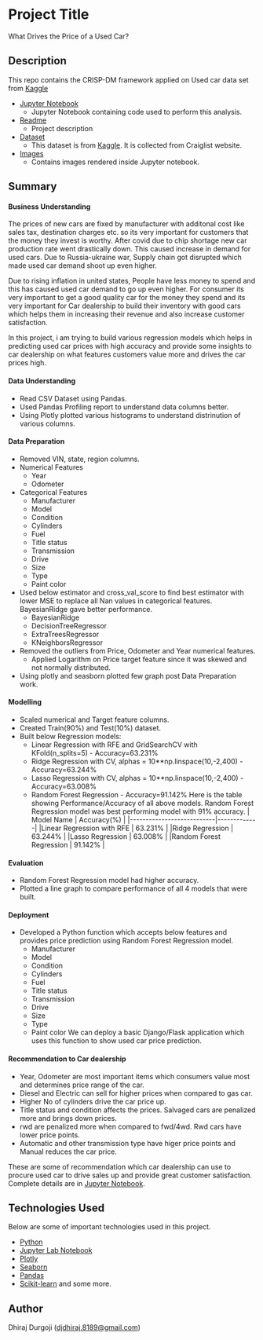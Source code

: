 # Project Title
What Drives the Price of a Used Car?

## Description
This repo contains the CRISP-DM framework applied on Used car data set from [Kaggle](https://www.kaggle.com/datasets/austinreese/craigslist-carstrucks-data)

* [Jupyter Notebook](https://github.com/ddurgoji/used-cars-price-prediction/blob/main/used-cars-price-prediction.ipynb)
    * Jupyter Notebook containing code used to perform this analysis.
* [Readme](https://github.com/ddurgoji/used-cars-price-prediction/blob/main/README.md)
    * Project description
* [Dataset](https://github.com/ddurgoji/used-cars-price-prediction/blob/main/data/vehicles.csv)
    * This dataset is from [Kaggle](https://www.kaggle.com/datasets/austinreese/craigslist-carstrucks-data). It is collected from Craiglist website.
* [Images](https://github.com/ddurgoji/used-cars-price-prediction/tree/main/images)
    * Contains images rendered inside Jupyter notebook.

## Summary
#### Business Understanding
The prices of new cars are fixed by manufacturer with additonal cost like sales tax, destination charges etc. so its very important for customers that the money they invest is worthy. After covid due to chip shortage new car production rate went drastically down. This caused increase in demand for used cars. Due to Russia-ukraine war, Supply chain got disrupted which made used car demand shoot up even higher.

Due to rising inflation in united states, People have less money to spend and this has caused used car demand to go up even higher. For consumer its very important to get a good quality car for the money they spend and its very important for Car dealership to build their inventory with good cars which helps them in increasing their revenue and also increase customer satisfaction.

In this project, i am trying to build various regression models which helps in predicting used car prices with high accuracy and provide some insights to car dealership on what features customers value more and drives the car prices high.

#### Data Understanding
* Read CSV Dataset using Pandas.
* Used Pandas Profiling report to understand data columns better.
* Using Plotly plotted various histograms to understand distrinution of various columns.

#### Data Preparation
* Removed VIN, state, region columns.
* Numerical Features
  * Year
  * Odometer
* Categorical Features
  * Manufacturer
  * Model
  * Condition
  * Cylinders
  * Fuel
  * Title status
  * Transmission
  * Drive
  * Size
  * Type
  * Paint color
* Used below estimator and cross_val_score to find best estimator with lower MSE to replace all Nan values in categorical features. BayesianRidge gave better performance.
  * BayesianRidge
  * DecisionTreeRegressor
  * ExtraTreesRegressor
  * KNeighborsRegressor
* Removed the outliers from Price, Odometer and Year numerical features.
  * Applied Logarithm on Price target feature since it was skewed and not normally distributed.
* Using plotly and seasborn plotted few graph post Data Preparation work.

#### Modelling
* Scaled numerical and Target feature columns.
* Created Train(90%) and Test(10%) dataset.
* Built below Regression models:
  * Linear Regression with RFE and GridSearchCV with KFold(n_splits=5) - Accuracy=63.231%
  * Ridge Regression with CV, alphas = 10**np.linspace(10,-2,400) - Accuracy=63.244%
  * Lasso Regression with CV, alphas = 10**np.linspace(10,-2,400) - Accuracy=63.008%
  * Random Forest Regression - Accuracy=91.142%
Here is the table showing Performance/Accuracy of all above models. Random Forest Regression model was best performing model with 91% accuracy.
| Model Name                | Accuracy(%) |
|---------------------------|-------------|
|Linear Regression with RFE | 63.231%     |
|Ridge Regression           | 63.244%     |
|Lasso Regression           | 63.008%     |
|Random Forest Regression   | 91.142%     |

#### Evaluation
* Random Forest Regression model had higher accuracy.
* Plotted a line graph to compare performance of all 4 models that were built.


#### Deployment
* Developed a Python function which accepts below features and provides price prediction using Random Forest Regression model.
  * Manufacturer
  * Model
  * Condition
  * Cylinders
  * Fuel
  * Title status
  * Transmission
  * Drive
  * Size
  * Type
  * Paint color
We can deploy a basic Django/Flask application which uses this function to show used car price prediction.

#### Recommendation to Car dealership
* Year, Odometer are most important items which consumers value most and determines price range of the car.
* Diesel and Electric can sell for higher prices when compared to gas car.
* Higher No of cylinders drive the car price up.
* Title status and condition affects the prices. Salvaged cars are penalized more and brings down prices.
* rwd are penalized more when compared to fwd/4wd. Rwd cars have lower price points.
* Automatic and other transmission type have higer price points and Manual reduces the car price.

These are some of recommendation which car dealership can use to procure used car to drive sales up and provide great customer satisfaction.
Complete details are in [Jupyter Notebook](https://github.com/ddurgoji/used-cars-price-prediction/blob/main/used-cars-price-prediction.ipynb).

## Technologies Used
Below are some of important technologies used in this project.
* [Python](https://www.python.org)
* [Jupyter Lab Notebook](https://jupyter.org)
* [Plotly](https://plotly.com)
* [Seaborn](http://seaborn.pydata.org)
* [Pandas](http://pandas.pydata.org)
* [Scikit-learn](https://scikit-learn.org/stable/)
and some more.


## Author
Dhiraj Durgoji (djdhiraj.8189@gmail.com)
